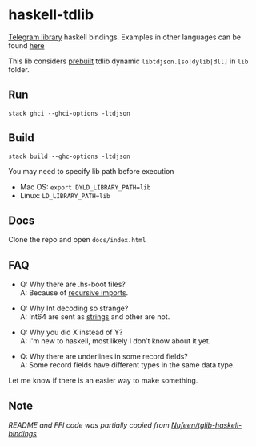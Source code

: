 # haskell-tdlib

[Telegram library](https://github.com/tdlib/td) haskell bindings. Examples in other languages can be found [here](https://github.com/tdlib/td/tree/master/example)

This lib considers [prebuilt](https://github.com/tdlib/td#building) tdlib dynamic `libtdjson.[so|dylib|dll]` in `lib` folder.

## Run

 `stack ghci --ghci-options -ltdjson`

## Build

`stack build --ghc-options -ltdjson`

You may need to specify lib path before execution
* Mac OS: `export DYLD_LIBRARY_PATH=lib`
* Linux: `LD_LIBRARY_PATH=lib`

## Docs

Clone the repo and open `docs/index.html`

## FAQ

* Q: Why there are .hs-boot files? \
A: Because of [recursive imports](https://wiki.haskell.org/Mutually_recursive_modules). 

* Q: Why Int decoding so strange? \
A: Int64 are sent as [strings](https://github.com/tdlib/td/issues/179) and other are not.

* Q: Why you did X instead of Y? \
A: I'm new to haskell, most likely I don’t know about it yet.

* Q: Why there are underlines in some record fields? \
A: Some record fields have different types in the same data type.

Let me know if there is an easier way to make something.

## Note

_README and FFI code was partially copied from [Nufeen/tglib-haskell-bindings](https://github.com/Nufeen/tglib-haskell-bindings)_